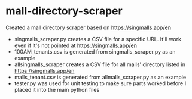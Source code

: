 # mall-directory-scraper
Created a mall directory scraper based on https://singmalls.app/en

- singmalls_scraper.py creates a CSV file for a specific URL. It'll work even if it's not pointed at https://singmalls.app/en
- 100AM_tenants.csv is generated from singmalls_scraper.py as an example
- allsingmalls_scraper creates a CSV file for all malls' directory listed in https://singmalls.app/en
- malls_tenant.csv is generated from allmalls_scraper.py as an example
- tester.py was used for unit testing to make sure parts worked before I placed it into the main python files
